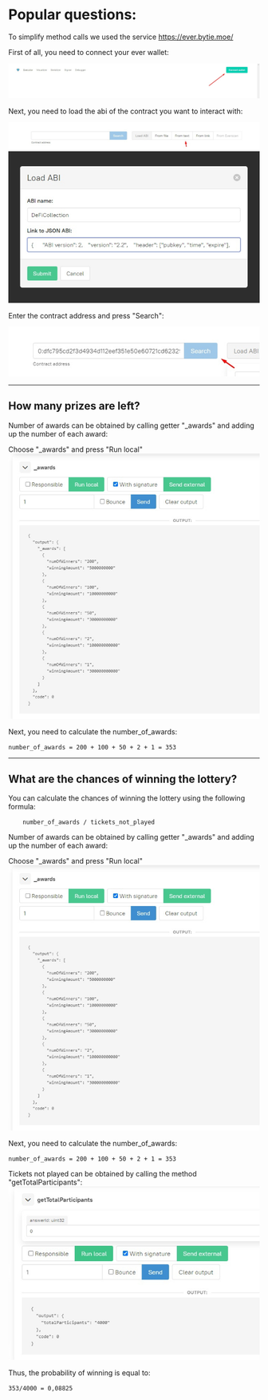 <h1>Popular questions:</h1>

To simplify method calls we used the service https://ever.bytie.moe/

First of all, you need to connect your ever wallet:

![Wallet connect](img/1.jpg)

Next, you need to load the abi of the contract you want to interact with:

![Load abi](img/2.jpg)
![Paste abi](img/3.jpg)

Enter the contract address and press "Search":

![Enter the contract address](img/4.jpg)

---

<h2>How many prizes are left?</h2>

Number of awards can be obtained by calling getter "_awards" and adding up the number of each award:

Choose "_awards" and press "Run local"
![_awards](img/6.jpg)

Next, you need to calculate the number_of_awards:

```
number_of_awards = 200 + 100 + 50 + 2 + 1 = 353
```

---

<h2>What are the chances of winning the lottery?</h2>
You can calculate the chances of winning the lottery using the following formula:

```
    number_of_awards / tickets_not_played
```
Number of awards can be obtained by calling getter "_awards" and adding up the number of each award:

Choose "_awards" and press "Run local"
![_awards](img/6.jpg)

Next, you need to calculate the number_of_awards:

```
number_of_awards = 200 + 100 + 50 + 2 + 1 = 353
```

Tickets not played can be obtained by calling the method "getTotalParticipants":
![Load abi](img/5.jpg)

Thus, the probability of winning is equal to: 

```
353/4000 = 0,08825
```